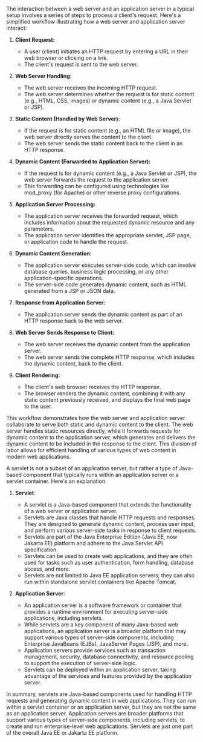 The interaction between a web server and an application server in a typical setup involves a series of steps to process a client's request. Here's a simplified workflow illustrating how a web server and application server interact:

1. **Client Request:**
   - A user (client) initiates an HTTP request by entering a URL in their web browser or clicking on a link.
   - The client's request is sent to the web server.

2. **Web Server Handling:**
   - The web server receives the incoming HTTP request.
   - The web server determines whether the request is for static content (e.g., HTML, CSS, images) or dynamic content (e.g., a Java Servlet or JSP).

3. **Static Content (Handled by Web Server):**
   - If the request is for static content (e.g., an HTML file or image), the web server directly serves the content to the client.
   - The web server sends the static content back to the client in an HTTP response.

4. **Dynamic Content (Forwarded to Application Server):**
   - If the request is for dynamic content (e.g., a Java Servlet or JSP), the web server forwards the request to the application server.
   - This forwarding can be configured using technologies like mod_proxy (for Apache) or other reverse proxy configurations.

5. **Application Server Processing:**
   - The application server receives the forwarded request, which includes information about the requested dynamic resource and any parameters.
   - The application server identifies the appropriate servlet, JSP page, or application code to handle the request.

6. **Dynamic Content Generation:**
   - The application server executes server-side code, which can involve database queries, business logic processing, or any other application-specific operations.
   - The server-side code generates dynamic content, such as HTML generated from a JSP or JSON data.

7. **Response from Application Server:**
   - The application server sends the dynamic content as part of an HTTP response back to the web server.

8. **Web Server Sends Response to Client:**
   - The web server receives the dynamic content from the application server.
   - The web server sends the complete HTTP response, which includes the dynamic content, back to the client.

9. **Client Rendering:**
   - The client's web browser receives the HTTP response.
   - The browser renders the dynamic content, combining it with any static content previously received, and displays the final web page to the user.

This workflow demonstrates how the web server and application server collaborate to serve both static and dynamic content to the client. The web server handles static resources directly, while it forwards requests for dynamic content to the application server, which generates and delivers the dynamic content to be included in the response to the client. This division of labor allows for efficient handling of various types of web content in modern web applications.


A servlet is not a subset of an application server, but rather a type of Java-based component that typically runs within an application server or a servlet container. Here's an explanation:

1. **Servlet**:
   - A servlet is a Java-based component that extends the functionality of a web server or application server.
   - Servlets are Java classes that handle HTTP requests and responses. They are designed to generate dynamic content, process user input, and perform various server-side tasks in response to client requests.
   - Servlets are part of the Java Enterprise Edition (Java EE, now Jakarta EE) platform and adhere to the Java Servlet API specification.
   - Servlets can be used to create web applications, and they are often used for tasks such as user authentication, form handling, database access, and more.
   - Servlets are not limited to Java EE application servers; they can also run within standalone servlet containers like Apache Tomcat.

2. **Application Server**:
   - An application server is a software framework or container that provides a runtime environment for executing server-side applications, including servlets.
   - While servlets are a key component of many Java-based web applications, an application server is a broader platform that may support various types of server-side components, including Enterprise JavaBeans (EJBs), JavaServer Pages (JSP), and more.
   - Application servers provide services such as transaction management, security, database connectivity, and resource pooling to support the execution of server-side logic.
   - Servlets can be deployed within an application server, taking advantage of the services and features provided by the application server.

In summary, servlets are Java-based components used for handling HTTP requests and generating dynamic content in web applications. They can run within a servlet container or an application server, but they are not the same as an application server. Application servers are broader platforms that support various types of server-side components, including servlets, to create and run enterprise-level web applications. Servlets are just one part of the overall Java EE or Jakarta EE platform.